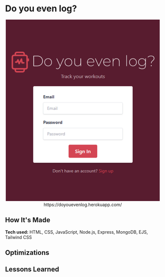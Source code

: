 # Do you even log?
<div id="screenshot" align="center">
<img src="Screenshot%202022-09-09%20122723.png" width="500px">
<br>https://doyouevenlog.herokuapp.com/
</div>

## How It's Made
**Tech used:** HTML, CSS, JavaScript, Node.js, Express, MongoDB, EJS, Tailwind CSS

## Optimizations

## Lessons Learned
